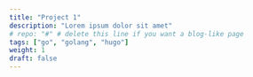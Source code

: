 ```yaml
---
title: "Project 1"
description: "Lorem ipsum dolor sit amet"
# repo: "#" # delete this line if you want a blog-like page
tags: ["go", "golang", "hugo"]
weight: 1
draft: false
---
```


